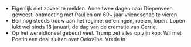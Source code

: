 - Eigenlijk niet zoveel te melden. Anne twee dagen naar Diepenveen geweest, ontmoeting met Paulien om 60+ jaar vriendschap te vieren.
- Ben nog steeds trouw aan het regime: oefeningen, roeien, lopen. Lopen lukt wel sinds 18 januari, de dag van de crematie van Gerrie.
- Op het wereldtoneel gebeurt veel. Trump zet alles op zijn kop. Wil met Poetin een deal sluiten over Oekraïne. Vrede in